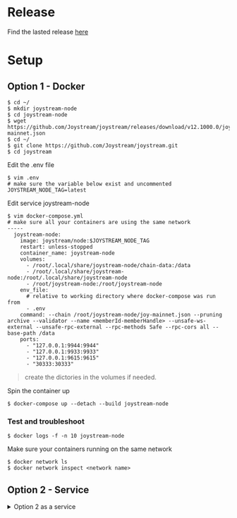 # Release

Find the lasted release [here](https://github.com/Joystream/joystream/releases)


# Setup 
## Option 1 - Docker 

```
$ cd ~/
$ mkdir joystream-node
$ cd joystream-node
$ wget https://github.com/Joystream/joystream/releases/download/v12.1000.0/joy-mainnet.json
$ cd ~/
$ git clone https://github.com/Joystream/joystream.git
$ cd joystream
```


Edit the .env file 
```
$ vim .env
# make sure the variable below exist and uncommented
JOYSTREAM_NODE_TAG=latest
```

Edit service joystream-node
```
$ vim docker-compose.yml
# make sure all your containers are using the same network
-----
  joystream-node:
    image: joystream/node:$JOYSTREAM_NODE_TAG
    restart: unless-stopped
    container_name: joystream-node
    volumes:
      - /root/.local/share/joystream-node/chain-data:/data
      - /root/.local/share/joystream-node:/root/.local/share/joystream-node
      - /root/joystream-node:/root/joystream-node
    env_file:
      # relative to working directory where docker-compose was run from
      - .env
    command: --chain /root/joystream-node/joy-mainnet.json --pruning archive --validator --name <memberId-memberHandle> --unsafe-ws-external --unsafe-rpc-external --rpc-methods Safe --rpc-cors all --base-path /data
    ports:
      - "127.0.0.1:9944:9944"
      - "127.0.0.1:9933:9933"
      - "127.0.0.1:9615:9615"
      - "30333:30333"
```
> create the dictories in the volumes if needed.

Spin the container up

```
$ docker-compose up --detach --build joystream-node
```

### Test and troubleshoot 

```
$ docker logs -f -n 10 joystream-node
```


Make sure your containers running on the same network
```
$ docker network ls
$ docker network inspect <network name>
```

## Option 2 - Service
  
<details>
  <summary>Option 2 as a service</summary>
  
### Run Node

```
$ cd ~/
$ mkdir joystream-node
$ cd joystream-node
# 64 bit debian based Linux
<<<<<<< HEAD
$ wget https://github.com/Joystream/joystream/releases/download/v12.1000.0/joystream-node-8.0.0-1a0d1f677df-x86_64-linux-gnu.tar.gz
$ tar -vxf joystream-node-7.4.1-d2243721017-x86_64-linux-gnu.tar.gz
$ mv joystream-node /usr/local/bin/
$ wget https://github.com/Joystream/joystream/releases/download/v12.1000.0/joy-mainnet.json
=======
$ wget https://github.com/Joystream/joystream/releases/download/v11.3.0/joystream-node-7.4.1-d2243721017-x86_64-linux-gnu.tar.gz
$ tar -vxf joystream-node-7.4.1-d2243721017-x86_64-linux-gnu.tar.gz
$ mv joystream-node /usr/local/bin/
$ wget https://github.com/Joystream/joystream/releases/download/v11.3.0/joy-testnet-7-carthage.json
>>>>>>> ffa526b6f06f5cf2a59b94d9f6c38be0aa5ae01b
# Test is it working. 
$ joystream-node --chain joy-testnet-7-carthage.json --pruning archive --validator
```
- If you want your node to have a non-random identifier, add the flag:
  - `--name <nodename>`
- If you want to get a more verbose log output, add the flag:
  - `--log runtime,txpool,transaction-pool,trace=sync`

Your node should now start syncing with the blockchain. The output should look like this:
```
Joystream Node
  version "Version"-"your_OS"
  by Joystream contributors, 2019-2020
Chain specification: "Joystream Version"
Node name: "nodename"
Roles: AUTHORITY
Initializing Genesis block/state (state: "0x…", header-hash: "0x…")
Loading GRANDPA authority set from genesis on what appears to be first startup.
Loaded block-time = BabeConfiguration { slot_duration: 6000, epoch_length: 100, c: (1, 4), genesis_authorities: ...
Creating empty BABE epoch changes on what appears to be first startup.
Highest known block at #0
Local node identity is: "peer id"
Starting BABE Authorship worker
Discovered new external address for our node: /ip4/"IP"/tcp/30333/p2p/"peer id"
New epoch 0 launching at block ...
...
...
Syncing, target=#"block_height" ("n" peers), best: #"synced_height" ("hash_of_synced_tip"), finalized #0 ("hash_of_finalized_tip"), ⬇ "download_speed"kiB/s ⬆ "upload_speed"kiB/s
```
From the last line, notice `target=#"block_height"` and `best: #"synced_height"`
When the `target=#block_height`is the same as `best: #"synced_height"`, your node is fully synced!

**Keep the terminal window open.** or recommended to [Run as a service](#run-as-a-service)


### Configure the service

Either as root, or a user with sudo privileges. If the latter, add `sudo` before commands.

```
$ cd /etc/systemd/system
# you can choose whatever name you like, but the name has to end with .service
$ touch joystream-node.service
# open the file with your favorite editor (I use nano below)
$ nano joystream-node.service
```

##### Example with user joystream

The example below assumes the following:
- You have setup a user `joystream` to run the node

```
[Unit]
Description=Joystream Node
After=network.target

[Service]
Type=simple
User=joystream
WorkingDirectory=/<path to work directory>/joystream-node/
ExecStart=joystream-node \
<<<<<<< HEAD
        --chain /<path to work directory>/joystream-node/joy-mainnet.json \
=======
        --chain /<path to work directory>/joystream-node/joy-testnet-7-carthage.json \
>>>>>>> ffa526b6f06f5cf2a59b94d9f6c38be0aa5ae01b
        --pruning archive \
        --validator \
        --name <memberId-memberHandle> \
        --rpc-cors all
Restart=on-failure
RestartSec=3
LimitNOFILE=10000

[Install]
WantedBy=multi-user.target
```

##### Example as root

The example below assumes the following:
- You have setup a user `root` to run the node

```
[Unit]
Description=Joystream Node
After=network.target

[Service]
Type=simple
User=root
WorkingDirectory=/root/joystream-node/joystream-node/
ExecStart=joystream-node \
<<<<<<< HEAD
        --chain /root/joystream-node/joy-mainnet.json \
=======
        --chain /root/joystream-node/joy-testnet-7-carthage.json \
>>>>>>> ffa526b6f06f5cf2a59b94d9f6c38be0aa5ae01b
        --pruning archive \
        --validator \
        --name YourCoolName \
        --rpc-cors all
Restart=on-failure
RestartSec=3
LimitNOFILE=10000

[Install]
WantedBy=multi-user.target
```

#### Starting the service

You can add/remove any `flags` as long as you remember to include `\` for every line but the last. Also note that systemd is very sensitive to syntax, so make sure there are no extra spaces before or after the `\`.

After you are happy with your configuration:

```
$ systemctl daemon-reload
# this is only strictly necessary after you changed the .service file after running, but chances are you will need to use it once or twice.
# if your node is still running, now is the time to kill it.
$ systemctl start joystream-node
# if everything is correctly configured, this command will not return anything.
# To verify it's running:
$ systemctl status joystream-node
# this will only show the last few lines. To see the latest 100 entries (and follow as new are added)
$ journalctl -n 100 -f -u joystream-node

# To make the service start automatically at boot:
$ systemctl enable joystream-node
```
You can restart the service with:
- `systemctl restart joystream-node`

If you want to change something (or just stop), run:
- `systemctl stop joystream-node`

Before you make the changes. After changing:

```
$ systemctl daemon-reload
$ systemctl start joystream-node
```

#### Errors

If you make a mistake somewhere, `systemctl start joystream-node` will prompt:
```
Failed to start joystream-node.service: Unit joystream-node.service is not loaded properly: Invalid argument.
See system logs and 'systemctl status joystream-node.service' for details.
```
Follow the instructions, and see if anything looks wrong. Correct it, then:

```
$ systemctl daemon-reload
$ systemctl start joystream-node
```
</details>
